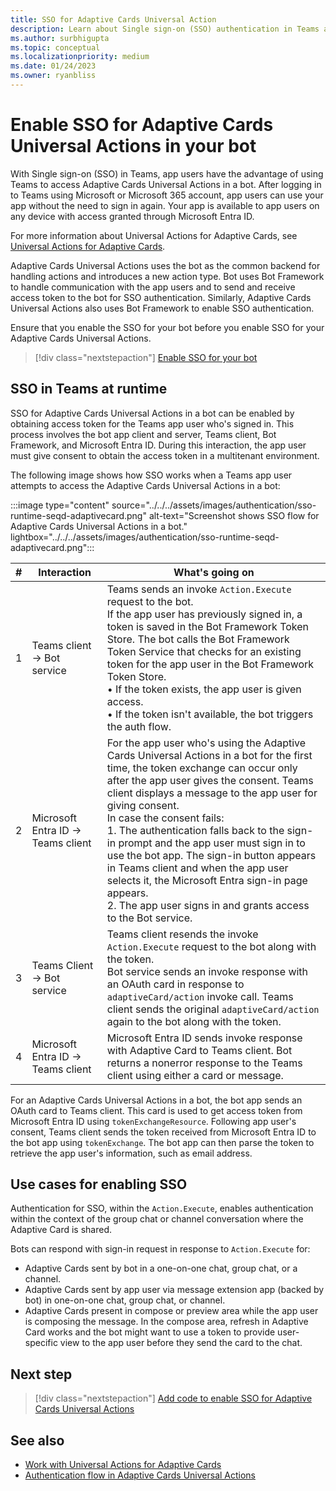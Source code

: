 ```yaml
---
title: SSO for Adaptive Cards Universal Action
description: Learn about Single sign-on (SSO) authentication in Teams and how to enable it in Adaptive Cards Universal Action in bots.
ms.author: surbhigupta
ms.topic: conceptual
ms.localizationpriority: medium
ms.date: 01/24/2023
ms.owner: ryanbliss
---
```


# Enable SSO for Adaptive Cards Universal Actions in your bot

With Single sign-on (SSO) in Teams, app users have the advantage of using Teams to access Adaptive Cards Universal Actions in a bot. After logging in to Teams using Microsoft or Microsoft 365 account, app users can use your app without the need to sign in again. Your app is available to app users on any device with access granted through Microsoft Entra ID.

For more information about Universal Actions for Adaptive Cards, see [Universal Actions for Adaptive Cards](Overview.md).

Adaptive Cards Universal Actions uses the bot as the common backend for handling actions and introduces a new action type. Bot uses Bot Framework to handle communication with the app users and to send and receive access token to the bot for SSO authentication. Similarly, Adaptive Cards Universal Actions also uses Bot Framework to enable SSO authentication.

Ensure that you enable the SSO for your bot before you enable SSO for your Adaptive Cards Universal Actions.

> [!div class="nextstepaction"]
> [Enable SSO for your bot](../../../bots/how-to/authentication/bot-sso-overview.md)

## SSO in Teams at runtime

SSO for Adaptive Cards Universal Actions in a bot can be enabled by obtaining access token for the Teams app user who's signed in. This process involves the bot app client and server, Teams client, Bot Framework, and Microsoft Entra ID. During this interaction, the app user must give consent to obtain the access token in a multitenant environment.

The following image shows how SSO works when a Teams app user attempts to access the Adaptive Cards Universal Actions in a bot:

:::image type="content" source="../../../assets/images/authentication/sso-runtime-seqd-adaptivecard.png" alt-text="Screenshot shows SSO flow for Adaptive Cards Universal Actions in a bot." lightbox="../../../assets/images/authentication/sso-runtime-seqd-adaptivecard.png":::

| # | Interaction | What's going on |
| --- | --- | --- |
| 1 | Teams client → Bot service | Teams sends an invoke `Action.Execute` request to the bot. <br> If the app user has previously signed in, a token is saved in the Bot Framework Token Store. The bot calls the Bot Framework Token Service that checks for an existing token for the app user in the Bot Framework Token Store. <br> • If the token exists, the app user is given access. <br> • If the token isn't available, the bot triggers the auth flow. |
| 2 | Microsoft Entra ID → Teams client | For the app user who's using the Adaptive Cards Universal Actions in a bot for the first time, the token exchange can occur only after the app user gives the consent. Teams client displays a message to the app user for giving consent. <br> In case the consent fails: <br> 1. The authentication falls back to the sign-in prompt and the app user must sign in to use the bot app. The sign-in button appears in Teams client and when the app user selects it, the Microsoft Entra sign-in page appears. <br> 2. The app user signs in and grants access to the Bot service. |
| 3 | Teams Client → Bot service | Teams client resends the invoke `Action.Execute` request to the bot along with the token.  <br> Bot service sends an invoke response with an OAuth card in response to `adaptiveCard/action` invoke call. Teams client sends the original `adaptiveCard/action` again to the bot along with the token. |
| 4 | Microsoft Entra ID → Teams client | Microsoft Entra ID sends invoke response with Adaptive Card to Teams client. Bot returns a nonerror response to the Teams client using either a card or message. |

For an Adaptive Cards Universal Actions in a bot, the bot app sends an OAuth card to Teams client. This card is used to get access token from Microsoft Entra ID using `tokenExchangeResource`. Following app user's consent, Teams client sends the token received from Microsoft Entra ID to the bot app using `tokenExchange`. The bot app can then parse the token to retrieve the app user's information, such as email address.

## Use cases for enabling SSO

Authentication for SSO, within the `Action.Execute`, enables authentication within the context of the group chat or channel conversation where the Adaptive Card is shared.

Bots can respond with sign-in request in response to `Action.Execute` for:

* Adaptive Cards sent by bot in a one-on-one chat, group chat, or a channel.
* Adaptive Cards sent by app user via message extension app (backed by bot) in one-on-one chat, group chat, or channel.
* Adaptive Cards present in compose or preview area while the app user is composing the message. In the compose area, refresh in Adaptive Card works and the bot might want to use a token to provide user-specific view to the app user before they send the card to the chat.

## Next step

> [!div class="nextstepaction"]
> [Add code to enable SSO for Adaptive Cards Universal Actions](sso-adaptive-cards-universal-action.md)

## See also

* [Work with Universal Actions for Adaptive Cards](Work-with-Universal-Actions-for-Adaptive-Cards.md)
* [Authentication flow in Adaptive Cards Universal Actions](authentication-flow-in-universal-action-for-adaptive-cards.md)
